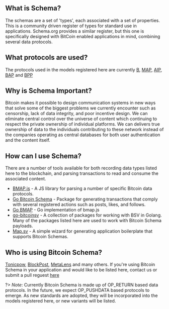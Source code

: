 ## What is Schema?

The schemas are a set of 'types', each associated with a set of properties. This is a community driven register of types for standard use in applications. Schema.org provides a similar register, but this one is specifically designed with BitCoin enabled applications in mind, combining several data protocols.

## What protocols are used?

The protocols used in the models registered here are currently [B](https://github.com/unwriter/b), [MAP](https://github.com/rohenaz/map), [AIP](https://github.com/attilaaf/AUTHOR_IDENTITY_PROTOCOL), [BAP](https://github.com/icellan/bap) and [BPP]()

## Why is Schema Important?

Bitcoin makes it possible to design communication systems in new ways that solve some of the biggest problems we currently encounter such as censorship, lack of data integrity, and poor incentive design. We can eliminate central control over the universe of content which continuing to respect the private ownership of individual platforms. We can delivers true ownership of data to the individuals contributing to these network instead of the companies operating as central databases for both user authentication and the content itself.

## How can I use Schema?

There are a number of tools available for both recording data types listed here to the blockchain, and parsing transactions to read and consume the associated content.

- [BMAP.js](https://github.com/rohenaz/bmap) - A JS library for parsing a number of specific Bitcoin data protocols.
- [Go Bitcoin Schema](https://github.com/BitcoinSchema/go-bmap) - Package for generating transactions that comply with several registered actions such as posts, likes, and follows.
- [Go BMAP](https://github.com/bitcoinschema/go-bmap) - Go implementation of bmap.js
- [go-bitcoinsv](https://gobitcoinsv.com) - A collection of packages for working with BSV in Golang. Many of the packages listed here are used to work with Bitcoin Schema payloads.
- [Map.sv](https://map.sv) - A simple wizard for generating application boilerplate that supports Bitcoin Schemas.

## Who is using Bitcoin Schema?

[Tonicpow](https://tonicpow.com), [BlockPost](https://blockpost.network), [MetaLens](https://metalens.app) and many others. If you're using Bitcoin Schema in your application and would like to be listed here, contact us or submit a pull reguest [here](https://github.com/BitcoinSchema/schema)

?> _Note_: Currently Bitcoin Schema is made up of OP_RETURN based data protocols. In the future, we expect OP_PUSHDATA based protocols to emerge. As new standards are adopted, they will be incorporated into the models registered here, or new variants will be listed.
